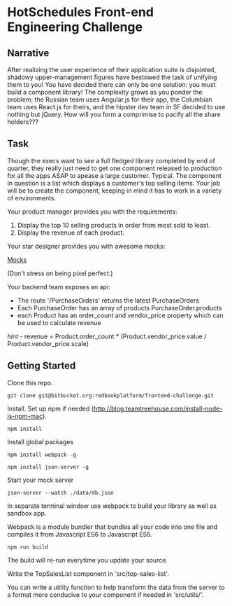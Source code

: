 # HotSchedules Front-end Engineering Challenge

## Narrative 

After realizing the user experience of their application suite is disjointed, shadowy upper-management figures
have bestowed the task of unifying them to you! You have decided there can only be one solution: you must build
a component library! The complexity grows as you ponder the problem; the Russian team uses Angular.js for their app,
the Columbian team uses React.js for theirs, and the hipster dev team in SF decided to use nothing but jQuery. How will
you form a comprimise to pacify all the share holders??? 

## Task

Though the execs want to see a full fledged library completed by end of quarter, they really just need to get one
component released to production for all the apps ASAP to apease a large customer. Typical. The component in question is 
a list which displays a customer's top selling items. Your job will be to create the component, keeping in mind it has to work
in a variety of environments.

Your product manager provides you with the requirements:

1. Display the top 10 selling products in order from most sold to least. 
2. Display the revenue of each product.

Your star designer provides you with awesome mocks:

[Mocks](https://drive.google.com/file/d/0B7KmJIsOVjr6YTcwMC11bTBnVGs/view?usp=sharing)

(Don't stress on being pixel perfect.)

Your backend team exposes an api:

* The route '/PurchaseOrders' returns the latest PurchaseOrders
* Each PurchaseOrder has an array of products PurchaseOrder.products
* each Product has an order_count and vendor_price property which can be used to calculate revenue

*hint* - revenue = Product.order_count * (Product.vendor_price.value / Product.vendor_price.scale)

## Getting Started 

Clone this repo.

`git clone git@bitbucket.org:redbookplatform/frontend-challenge.git`

Install. Set up npm if needed (http://blog.teamtreehouse.com/install-node-js-npm-mac).

`npm install`

Install global packages

`npm install webpack -g`

`npm install json-server -g`

Start your mock server

`json-server --watch ./data/db.json`

In separate terminal window use webpack to build your library as well as sandbox app.  

Webpack is a module bundler that bundles all your code into one file and compiles it
from Javascript ES6 to Javascript ES5.

`npm run build`

The build will re-run everytime you update your source.  

Write the TopSalesList component in 'src/top-sales-list'.

You can write a utility function to help transform the data from the server to a format more
conducive to your component if needed in 'src/utils/'.




